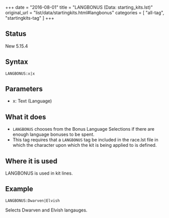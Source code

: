 +++
date = "2016-08-01"
title = "LANGBONUS (Data: starting_kits.lst)"
original_url = "list/data/startingkits.html#langbonus"
categories = [ "all-tag", "startingkits-tag" ]
+++

## Status

New 5.15.4

## Syntax

`LANGBONUS:x|x`

## Parameters

-   x: Text (Language)



What it does
------------

-   `LANGBONUS` chooses from the Bonus Language Selections if there are
    enough language bonuses to be spent.
-   This tag requires that a `LANGBONUS` tag be included in the <span
    class="lstfile">race.lst</span> file in which the character upon
    which the kit is being applied to is defined.

Where it is used
----------------

LANGBONUS is used in kit lines.

Example
-------

`LANGBONUS:Dwarven|Elvish`

Selects Dwarven and Elvish langauges.

